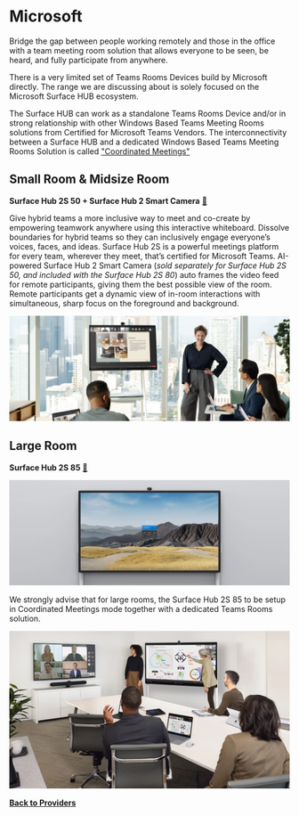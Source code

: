 # Microsoft

Bridge the gap between people working remotely and those in the office with a team meeting room solution that allows everyone to be seen, be heard, and fully participate from anywhere.

There is a very limited set of Teams Rooms Devices build by Microsoft directly. The range we are discussing about is solely focused on the Microsoft Surface HUB ecosystem.

The Surface HUB can work as a standalone Teams Rooms Device and/or in strong relationship with other Windows Based Teams Meeting Rooms solutions from Certified for Microsoft Teams Vendors.
The interconnectivity between a Surface HUB and a dedicated Windows Based Teams Meeting Rooms Solution is called ["Coordinated Meetings"](https://learn.microsoft.com/en-us/microsoftteams/rooms/coordinated-meetings)

## Small Room & Midsize Room

 **Surface Hub 2S 50 + Surface Hub 2 Smart Camera** [🔗](https://www.microsoft.com/en-us/surface/business/surface-hub-2)

 Give hybrid teams a more inclusive way to meet and co-create by empowering teamwork anywhere using this interactive whiteboard. Dissolve boundaries for hybrid teams so they can inclusively engage everyone’s voices, faces, and ideas. Surface Hub 2S is a powerful meetings platform for every team, wherever they meet, that’s certified for Microsoft Teams.
 AI-powered Surface Hub 2 Smart Camera (*sold separately for Surface Hub 2S 50, and included with the Surface Hub 2S 80*) auto frames the video feed for remote participants, giving them the best possible view of the room. Remote participants get a dynamic view of in-room interactions with simultaneous, sharp focus on the foreground and background.

 ![Microsoft Surface Hub 2S 50](./../../images/vendors/microsoft/surfacehub2s50.jpeg "Microsoft Surface Hub 2S 50")

## Large Room

 **Surface Hub 2S 85** [🔗](https://www.microsoft.com/en-us/surface/business/surface-hub-2)

  ![Microsoft Surface Hub 2S 85](./../../images/vendors/microsoft/surfacehub2s85.png "Microsoft Surface Hub 2S 85")

 We strongly advise that for large rooms, the Surface Hub 2S 85 to be setup in Coordinated Meetings mode together with a dedicated Teams Rooms solution.
  
  ![Microsoft Surface Hub 2S 85](./../../images/vendors/microsoft/surfacehub2s85coordinated.png "Microsoft Surface Hub 2S 85")

  [**Back to Providers**](./../../hardware/providers.md)
